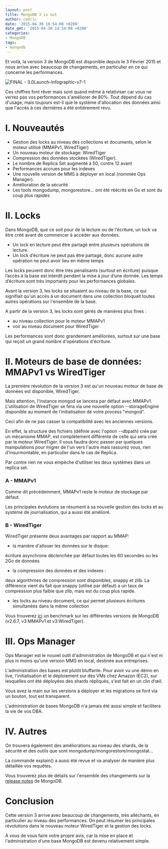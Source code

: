 ```yaml
---
layout: post
title: MongoDB 3 is out
author: cedric
date: '2015-04-30 16:54:00 +0200'
date_gmt: '2015-04-30 14:54:00 +0200'
categories:
- MongoDB
tags:
- mongodb
---
```


Et voilà, la version 3 de MongoDB est disponible depuis le 3 Février 2015 et nous arrive avec beaucoup de changements, en particulier en ce qui concerne les performances.

![FINAL - 3.0Launch-Infographic-v7-1](http://blog.eleven-labs.com/wp-content/uploads/2015/04/FINAL-3.0Launch-Infographic-v7-1.jpg)

Ces chiffres font rêver mais sont quand même à relativiser car vous ne verrez pas vos performances s'améliorer de 80%. Tout dépend du cas d'usage, mais toujours est-il que le système d'allocation des données ainsi que l'accès à ces dernières a été entièrement revu.

I. Nouveautés
=============

-   Gestion des locks au niveau des collections et documents, selon le moteur utilisé (MMAPv1, WiredTiger)
-   Un nouveau moteur de stockage: WiredTiger
-   Compression des données stockées (WiredTiger).
-   Le nombre de Replica Set augmenté à 50, contre 12 avant
-   Performances accrues pour les indexes
-   Une nouvelle version de MMS à déployer en local (nommée Ops Manager).
-   Amélioration de la sécurité
-   Les tools mongodump, mongorestore... ont été réécrits en Go et sont du coup plus rapides

II. Locks
=========

Dans MongoDB, que ce soit pour de la lecture ou de l'écriture, un lock va être créé avant de commencer à accéder aux données.

-   Un lock en lecture peut être partagé entre plusieurs opérations de lecture.
-   Un lock d’écriture ne peut pas être partagé, donc aucune autre opération ne peut avoir lieu en même temps

Les locks peuvent donc être très pénalisants (surtout en écriture) puisque l’accès à la base est interdit pendant la mise à jour d’une donnée. Les temps d’écriture sont très importants pour les performances globales.

Avant la version 3, les locks se situaient au niveau de la base, ce qui signifiait qu'un accès à un document dans une collection bloquait toutes autres opérations sur l'ensemble de la base.

A partir de la version 3, les locks sont gérés de manières plus fines :

-   au niveau collection pour le moteur MMAPv1
-   voir au niveau document pour WiredTiger

Les performances sont donc grandement améliorées, surtout sur une base qui reçoit un grand nombre d'opérations d'écriture.

II. Moteurs de base de données: MMAPv1 vs WiredTiger
====================================================

La première révolution de la version 3 est qu'un nouveau moteur de base de données est disponible, WiredTiger.

Mais attention, l'instance mongod se lancera par défaut avec MMAPv1. L'utilisation de WiredTiger se fera via une nouvelle option --storageEngine disponible au moment de l'initialisation de votre process "mongod".

Ceci afin de ne pas casser la compatibilité avec les anciennes versions.

En effet, la structure des fichiers (définie avec l'option --dbpath) crée par un mécanisme MMAP, est complètement différente de celle qui sera crée par le moteur WiredTiger. Il vous faudra donc passer par quelques manipulations pour migrer de l'un vers l'autre mais rassurez vous, rien d'insurmontable, en particulier dans le cas de Replica.

Par contre rien ne vous empêche d'utiliser les deux systèmes dans un replica set.

### A - MMAPv1

Comme dit précédemment, MMAPv1 reste le moteur de stockage par défaut.

Les principales évolutions se résument à sa nouvelle gestion des locks et au système de journalisation, qui a aussi été amélioré.

### B - WiredTiger

WiredTiger présente deux avantages par rapport au MMAP:

-   la manière d'allouer les données sur le disque:

écriture asynchrone déclenchée par défaut toutes les 60 secondes ou les 2Go de données

-   la compression des données et des indexes :

deux algorithmes de compression sont disponibles, snappy et zlib. La différence vient du fait que snappy (utilisé par défaut) a un taux de compression plus faible que zlib, mais est du coup plus rapide.

-   les locks au niveau document, ce qui permet plusieurs écritures simultanées dans la même collection

Vous trouverez [ici](http://blog.ippon.fr/2015/03/11/mongodb-v3-la-revolution-22/) un benchmark sur les différentes versions de MongoDB (v2.6.7, v3:MMAPv1 et v3:WiredTiger).

III. Ops Manager
================

Ops Manager est le nouvel outil d'administration de MongoDB et qui n'est ni plus ni moins qu'une version MMS en local, destinée aux entreprises.

L'administration des bases est plutôt bluffante. Pour avoir vu une démo en live, l'initialisation et le déploiement sur des VMs chez Amazon (EC2), sur lesquelles ont été déployées des shards répliqués, s'est fait en un clin d’œil.

Vous avez la main sur les versions à déployer et les migrations se font via un bouton, tout est transparent.

L'administration de bases MongoDB n'a jamais été aussi simple et facilitera la vie de vos DBA.

IV. Autres
==========

On trouvera également des améliorations au niveau des shards, de la sécurité et des outils que sont mongodump/mongorestore/mongostat...

La commande explain() a aussi été revue et va analyser de manière plus détaillée vos requêtes.

Vous trouverez plus de détails sur l'ensemble des changements sur la [release notes](http://docs.mongodb.org/manual/release-notes/3.0/) de MongoDB.

Conclusion
==========

Cette version 3 arrive avec beaucoup de changements, très alléchants, en particulier au niveau des performances. On peut résumer les principales révolutions dans le nouveau moteur WiredTiger et la gestion des locks.

À vous de vous faire votre propre avis, car la mise en place et l'administration d'une base MongoDB est devenu relativement simple.

 

 

 

 
